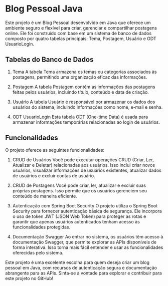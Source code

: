 # Blog Pessoal Java 

Este projeto é um Blog Pessoal desenvolvido em Java que oferece um ambiente seguro e flexível para criar, gerenciar e compartilhar postagens online. Ele foi construído com base em um sistema de banco de dados composto por quatro tabelas principais: Tema, Postagem, Usuário e ODT UsuarioLogin.

## Tabelas do Banco de Dados
1. Tema
A tabela Tema armazena os temas ou categorias associados às postagens, permitindo uma organização eficaz das informações.

2. Postagem
A tabela Postagem contém as informações das postagens feitas pelos usuários, incluindo título, conteúdo e data de criação.

3. Usuário
A tabela Usuário é responsável por armazenar os dados dos usuários do sistema, incluindo informações como nome, e-mail e senha.

4. ODT UsuarioLogin
Esta tabela ODT (One-time Data) é usada para armazenar informações temporárias relacionadas ao login de usuários.

## Funcionalidades
O projeto oferece as seguintes funcionalidades:

1. CRUD de Usuários
Você pode executar operações CRUD (Criar, Ler, Atualizar e Deletar) relacionadas aos usuários. Isso inclui criar novos usuários, visualizar informações de usuários existentes, atualizar dados de usuários e excluir contas de usuário.

2. CRUD de Postagens
Você pode criar, ler, atualizar e excluir suas próprias postagens. Isso permite que os usuários gerenciem seu conteúdo de maneira eficiente.

3. Autenticação com Spring Boot Security
O projeto utiliza o Spring Boot Security para fornecer autenticação básica de segurança. Ele incorpora o uso de token JWT (JSON Web Token) para proteger as rotas e garantir que apenas usuários autenticados tenham acesso às funcionalidades protegidas.

4. Documentação Swagger
Ao entrar no sistema, os usuários têm acesso à documentação Swagger, que permite explorar as APIs disponíveis de forma interativa. Isso torna mais fácil entender e usar as funcionalidades oferecidas pelo sistema.

Este projeto é uma excelente escolha para quem deseja criar um blog pessoal em Java, com recursos de autenticação segura e documentação abrangente para as APIs. Sinta-se à vontade para explorar e contribuir para este projeto no GitHub!




